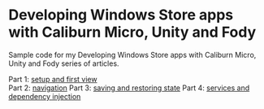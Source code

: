 Developing Windows Store apps with Caliburn Micro, Unity and Fody
=================

Sample code for my Developing Windows Store apps with Caliburn Micro, Unity and Fody series of articles. 

Part 1: [setup and first view](http://blog.kulman.sk/developing-windows-store-apps-with-caliburn-micro-part-1-setup-and-first-view/)   
Part 2: [navigation](http://blog.kulman.sk/developing-windows-store-apps-with-caliburn-micro-part-2-navigation/)
Part 3: [saving and restoring state](http://blog.kulman.sk/developing-windows-store-apps-with-caliburn-micro-part-3-saving-and-restoring-state/)
Part 4: [services and dependency injection](http://blog.kulman.sk/developing-windows-store-apps-with-caliburn-micro-part-4-services-and-dependency-injection/)